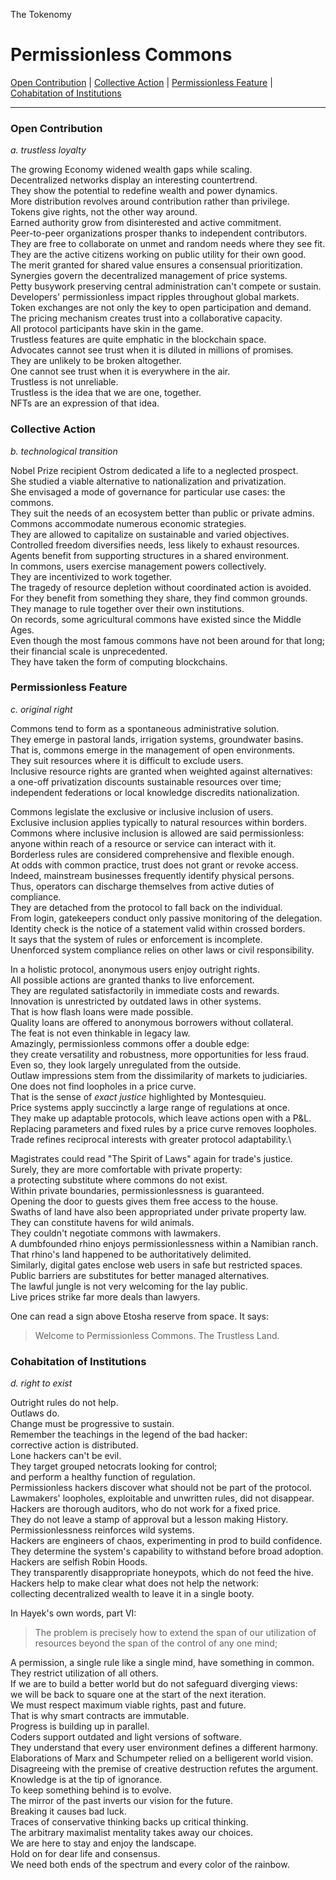 The Tokenomy

# Permissionless Commons

[Open Contribution](./10_permissionless_commons.md#open-contribution) | 
[Collective Action](./10_permissionless_commons.md#collective-action) | 
[Permissionless Feature](./10_permissionless_commons.md#permissionless-feature) |
[Cohabitation of Institutions](./10_permissionless_commons.md#cohabitation-of-institutions)

---

### Open Contribution

*a. trustless loyalty*

The growing Economy widened wealth gaps while scaling.\
Decentralized networks display an interesting countertrend.\
They show the potential to redefine wealth and power dynamics.\
More distribution revolves around contribution rather than privilege.\
Tokens give rights, not the other way around.\
Earned authority grow from disinterested and active commitment.\
Peer-to-peer organizations prosper thanks to independent contributors.\
They are free to collaborate on unmet and random needs where they see fit.\
They are the active citizens working on public utility for their own good.\
The merit granted for shared value ensures a consensual prioritization.\
Synergies govern the decentralized management of price systems.\
Petty busywork preserving central administration can't compete or sustain.\
Developers' permissionless impact ripples throughout global markets.\
Token exchanges are not only the key to open participation and demand.\
The pricing mechanism creates trust into a collaborative capacity.\
All protocol participants have skin in the game.\
Trustless features are quite emphatic in the blockchain space.\
Advocates cannot see trust when it is diluted in millions of promises.\
They are unlikely to be broken altogether.\
One cannot see trust when it is everywhere in the air.\
Trustless is not unreliable.\
Trustless is the idea that we are one, together.\
NFTs are an expression of that idea.

### Collective Action

*b. technological transition*

Nobel Prize recipient Ostrom dedicated a life to a neglected prospect.\
She studied a viable alternative to nationalization and privatization.\
She envisaged a mode of governance for particular use cases: the commons.\
They suit the needs of an ecosystem better than public or private admins.\
Commons accommodate numerous economic strategies.\
They are allowed to capitalize on sustainable and varied objectives.\
Controlled freedom diversifies needs, less likely to exhaust resources.\
Agents benefit from supporting structures in a shared environment.\
In commons, users exercise management powers collectively.\
They are incentivized to work together.\
The tragedy of resource depletion without coordinated action is avoided.\
For they benefit from something they share, they find common grounds.\
They manage to rule together over their own institutions.\
On records, some agricultural commons have existed since the Middle Ages.\
Even though the most famous commons have not been around for that long;\
their financial scale is unprecedented.\
They have taken the form of computing blockchains.

### Permissionless Feature

*c. original right*

Commons tend to form as a spontaneous administrative solution.\
They emerge in pastoral lands, irrigation systems, groundwater basins.\
That is, commons emerge in the management of open environments.\
They suit resources where it is difficult to exclude users.\
Inclusive resource rights are granted when weighted against alternatives:\
a one-off privatization discounts sustainable resources over time;\
independent federations or local knowledge discredits nationalization.

Commons legislate the exclusive or inclusive inclusion of users.\
Exclusive inclusion applies typically to natural resources within borders.\
Commons where inclusive inclusion is allowed are said permissionless:\
anyone within reach of a resource or service can interact with it.\
Borderless rules are considered comprehensive and flexible enough.\
At odds with common practice, trust does not grant or revoke access.\
Indeed, mainstream businesses frequently identify physical persons.\
Thus, operators can discharge themselves from active duties of compliance.\
They are detached from the protocol to fall back on the individual.\
From login, gatekeepers conduct only passive monitoring of the delegation.\
Identity check is the notice of a statement valid within crossed borders.\
It says that the system of rules or enforcement is incomplete.\
Unenforced system compliance relies on other laws or civil responsibility.

In a holistic protocol, anonymous users enjoy outright rights.\
All possible actions are granted thanks to live enforcement.\
They are regulated satisfactorily in immediate costs and rewards.\
Innovation is unrestricted by outdated laws in other systems.\
That is how flash loans were made possible.\
Quality loans are offered to anonymous borrowers without collateral.\
The feat is not even thinkable in legacy law.\
Amazingly, permissionless commons offer a double edge:\
they create versatility and robustness, more opportunities for less fraud.\
Even so, they look largely unregulated from the outside.\
Outlaw impressions stem from the dissimilarity of markets to judiciaries.\
One does not find loopholes in a price curve.\
That is the sense of *exact justice* highlighted by Montesquieu.\
Price systems apply succinctly a large range of regulations at once.\
They make up adaptable protocols, which leave actions open with a P&L.\
Replacing parameters and fixed rules by a price curve removes loopholes.\
Trade refines reciprocal interests with greater protocol adaptability.\

Magistrates could read "The Spirit of Laws" again for trade's justice.\
Surely, they are more comfortable with private property:\
a protecting substitute where commons do not exist.\
Within private boundaries, permissionlessness is guaranteed.\
Opening the door to guests gives them free access to the house.\
Swaths of land have also been appropriated under private property law.\
They can constitute havens for wild animals.\
They couldn't negotiate commons with lawmakers.\
A dumbfounded rhino enjoys permissionlessness within a Namibian ranch.\
That rhino's land happened to be authoritatively delimited.\
Similarly, digital gates enclose web users in safe but restricted spaces.\
Public barriers are substitutes for better managed alternatives.\
The lawful jungle is not very welcoming for the lay public.\
Live prices strike far more deals than lawyers.

One can read a sign above Etosha reserve from space. It says: 
> Welcome to Permissionless Commons. The Trustless Land.

### Cohabitation of Institutions

*d. right to exist*

Outright rules do not help.\
Outlaws do.\
Change must be progressive to sustain.\
Remember the teachings in the legend of the bad hacker:\
corrective action is distributed.\
Lone hackers can't be evil.\
They target grouped netocrats looking for control;\
and perform a healthy function of regulation.\
Permissionless hackers discover what should not be part of the protocol.\
Lawmakers' loopholes, exploitable and unwritten rules, did not disappear.\
Hackers are thorough auditors, who do not work for a fixed price.\
They do not leave a stamp of approval but a lesson making History.\
Permissionlessness reinforces wild systems.\
Hackers are engineers of chaos, experimenting in prod to build confidence.\
They determine the system's capability to withstand before broad adoption.\
Hackers are selfish Robin Hoods.\
They transparently disappropriate honeypots, which do not feed the hive.\
Hackers help to make clear what does not help the network:\
collecting decentralized wealth to leave it in a single booty.

In Hayek's own words, part VI:
> The problem is precisely how to extend the span of our utilization of resources beyond the span of the control of any one mind;

A permission, a single rule like a single mind, have something in common.\
They restrict utilization of all others.\
If we are to build a better world but do not safeguard diverging views:\
we will be back to square one at the start of the next iteration.\
We must respect maximum viable rights, past and future.\
That is why smart contracts are immutable.\
Progress is building up in parallel.\
Coders support outdated and light versions of software.\
They understand that every user environment defines a different harmony.\
Elaborations of Marx and Schumpeter relied on a belligerent world vision.\
Disagreeing with the premise of creative destruction refutes the argument.\
Knowledge is at the tip of ignorance.\
To keep something behind is to evolve.\
The mirror of the past inverts our vision for the future.\
Breaking it causes bad luck.\
Traces of conservative thinking backs up critical thinking.\
The arbitrary maximalist mentality takes away our choices.\
We are here to stay and enjoy the landscape.\
Hold on for dear life and consensus.\
We need both ends of the spectrum and every color of the rainbow.

